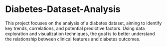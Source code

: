 # Diabetes-Dataset-Analysis
This project focuses on the analysis of a diabetes dataset, aiming to identify key trends, correlations, and potential predictive factors. Using data exploration and visualization techniques, the goal is to better understand the relationship between clinical features and diabetes outcomes.
